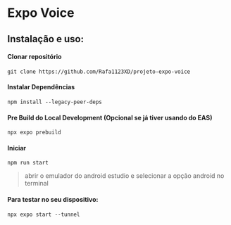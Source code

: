 # Expo Voice

## Instalação e uso:
#### Clonar repositório
```
git clone https://github.com/Rafa1123XD/projeto-expo-voice
```

#### Instalar Dependências
```
npm install --legacy-peer-deps
```

#### Pre Build do Local Development (Opcional se já tiver usando do EAS)
```
npx expo prebuild
```


#### Iniciar
```
npm run start
```
> abrir o emulador do android estudio e selecionar a opção android no terminal

#### Para testar no seu dispositivo:
```
npx expo start --tunnel 
```
